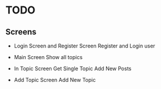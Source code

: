 # TODO #

## Screens ##

- Login Screen and Register Screen
Register and Login user

- Main Screen
Show all topics

- In Topic Screen
Get Single Topic
Add New Posts

- Add Topic Screen
Add New Topic
